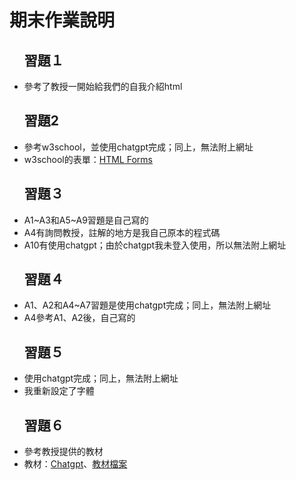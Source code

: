 <!DOCTYPE html>
<html>
<body>
<h1>期末作業說明</h1>
<ul>
<h2>習題１</h2>
<li>參考了教授一開始給我們的自我介紹html</li>
</ul>

<ul>
<h2>習題2</h2>
<li>參考w3school，並使用chatgpt完成；同上，無法附上網址</li>
<li>w3school的表單：<a href="https://www.w3schools.com/html/html_forms.asp">HTML Forms</a></li>
</ul>

<ul>
<h2>習題３</h2>
<li>A1~A3和A5~A9習題是自己寫的</li>
<li>A4有詢問教授，註解的地方是我自己原本的程式碼</li>
<li>A10有使用chatgpt；由於chatgpt我未登入使用，所以無法附上網址</li>
</ul>

<ul>
<h2>習題４</h2>
<li>A1、A2和A4~A7習題是使用chatgpt完成；同上，無法附上網址</li>
<li>A4參考A1、A2後，自己寫的</li>
</ul>

<ul>
<h2>習題５</h2>
<li>使用chatgpt完成；同上，無法附上網址</li>
<li>我重新設定了字體</li>
</ul>

<ul>
<h2>習題６</h2>
<li>參考教授提供的教材</li>
<li>教材：<a href="https://chatgpt.com/share/67f88045-3e6c-8012-8c26-ed74caab5d09">Chatgpt</a>、<a href="https://github.com/ccc113b/html2server/tree/master/02-%E5%BE%8C%E7%AB%AFserver/js/deno/04-sqlite/01-sqliteHello">教材檔案</a></li>
</ul>

</body>
</html>